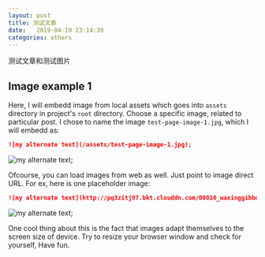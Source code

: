 ```yaml
---
layout: post
title: 测试文章
date:   2019-04-19 23:14:39
categories: others
---
```


测试文章和测试图片

## Image example 1

Here, I will embedd image from local assets which goes into `assets` directory in project's `root` directory. Choose a specific image, related to particular post. I chose to name the image `test-page-image-1.jpg`, which I will embedd as:

```markdown
![my alternate text](/assets/test-page-image-1.jpg);
``` 

![my alternate text](/assets/test-page-image-1.jpg);

Ofcourse, you can load images from web as well. Just point to image direct URL. For ex, here is one placeholder image:

```markdown
![my alternate text](http://pq3zitj97.bkt.clouddn.com/00010_waxinggibbousmoon_1920x1200.jpg);
``` 

![my alternate text](http://pq3zitj97.bkt.clouddn.com/00010_waxinggibbousmoon_1920x1200.jpg);

One cool thing about this is the fact that images adapt themselves to the screen size of device. Try to resize your browser window and check for yourself, Have fun.